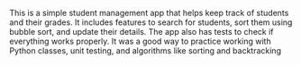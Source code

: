 This is a simple student management app that helps keep track of students and their grades. It includes features to search for students, sort them using bubble sort, and update their details. The app also has tests to check if everything works properly. It was a good way to practice working with Python classes, unit testing, and algorithms like sorting and backtracking
